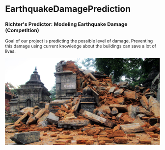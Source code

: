 # EarthquakeDamagePrediction
### Richter's Predictor: Modeling Earthquake Damage (Competition)

Goal of our project is predicting the possible level of damage. Preventing this damage using current knowledge about the buildings can save a lot of lives. 

![Test Image 1](pic.JPG)
